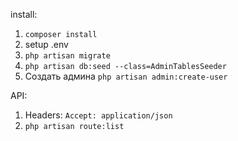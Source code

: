 install:

1) `composer install`
2) setup .env
3) `php artisan migrate`
4) `php artisan db:seed --class=AdminTablesSeeder`
5) Создать админа `php artisan admin:create-user`


API:
1) Headers: `Accept: application/json`
2) `php artisan route:list`
